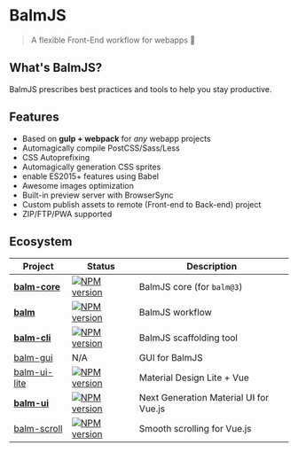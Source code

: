 # BalmJS

> A flexible Front-End workflow for webapps :tada:

## What's BalmJS?

BalmJS prescribes best practices and tools to help you stay productive.

## Features

- Based on **gulp + webpack** for _any_ webapp projects
- Automagically compile PostCSS/Sass/Less
- CSS Autoprefixing
- Automagically generation CSS sprites
- enable ES2015+ features using Babel
- Awesome images optimization
- Built-in preview server with BrowserSync
- Custom publish assets to remote (Front-end to Back-end) project
- ZIP/FTP/PWA supported

## Ecosystem

| Project                                                | Status                                                 | Description                            |
| ------------------------------------------------------ | ------------------------------------------------------ | -------------------------------------- |
| **[balm-core](https://github.com/balmjs/balm)**        | [![NPM version][balm-core-image]][balm-core-url]       | BalmJS core (for `balm@3`)             |
| **[balm](https://github.com/balmjs/balm)**             | [![NPM version][balm-image]][balm-url]                 | BalmJS workflow                        |
| **[balm-cli](https://github.com/balmjs/balm-cli)**     | [![NPM version][balm-cli-image]][balm-cli-url]         | BalmJS scaffolding tool                |
| [balm-gui](https://github.com/balmjs/balm-gui)         | N/A                                                    | GUI for BalmJS                         |
| [balm-ui-lite](https://github.com/balmjs/balm-ui-lite) | [![NPM version][balm-ui-lite-image]][balm-ui-lite-url] | Material Design Lite + Vue             |
| **[balm-ui](https://github.com/balmjs/balm-ui)**       | [![NPM version][balm-ui-image]][balm-ui-url]           | Next Generation Material UI for Vue.js |
| [balm-scroll](https://github.com/balmjs/balm-scroll)   | [![NPM version][balm-scroll-image]][balm-scroll-url]   | Smooth scrolling for Vue.js            |

[balm-core-image]: https://badge.fury.io/js/balm-core.svg
[balm-core-url]: https://npmjs.org/package/balm-core
[balm-image]: https://badge.fury.io/js/balm.svg
[balm-url]: https://npmjs.org/package/balm
[balm-cli-image]: https://badge.fury.io/js/balm-cli.svg
[balm-cli-url]: https://npmjs.org/package/balm-cli
[balm-ui-lite-image]: https://badge.fury.io/js/balm-ui-lite.svg
[balm-ui-lite-url]: https://npmjs.org/package/balm-ui-lite
[balm-ui-image]: https://badge.fury.io/js/balm-ui.svg
[balm-ui-url]: https://npmjs.org/package/balm-ui
[balm-scroll-image]: https://badge.fury.io/js/balm-scroll.svg
[balm-scroll-url]: https://npmjs.org/package/balm-scroll
